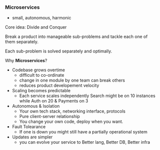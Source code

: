 ### Microservices

- small, autonomous, harmonic

Core idea: Divide and Conquer

Break a product into manageable sub-problems and tackle each
one of them separately.

Each sub-problem is solved separately and optimally.

Why **Microservices**?

- Codebase grows overtime
  - difficult to co-ordinate
  - change in one module by one team can break others
  - reduces product developement velocity
- Scaling becomes predictable
  - Each service scales independently
    Search might be on 10 instances while Auth on 20 & Payments on 3
- Autonomous & Isolation
  - Your own tech stack, networking interface, protocols
  - Pure client-server relationship
  - You change your own code, deploy when you want.
- Fault Tolearance
  - If one is down you might still have a partially operational system
- Updates are simpler
  - you can evolve your service to Better lang, Better DB, Better infra
